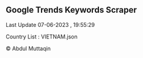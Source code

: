 

## Google Trends Keywords Scraper 
 
Last Update 07-06-2023 , 19:55:29

Country List :
VIETNAM.json



© Abdul Muttaqin 
